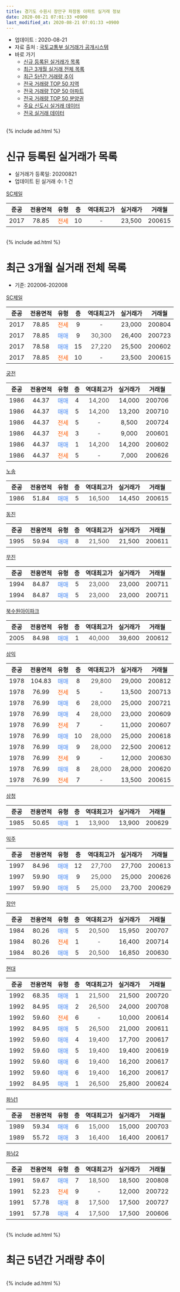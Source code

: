 ```yaml
---
title: 경기도 수원시 장안구 파장동 아파트 실거래 정보
date: 2020-08-21 07:01:33 +0900
last_modified_at: 2020-08-21 07:01:33 +0900
---
```


* 업데이트 : 2020-08-21
* 자료 출처 : [국토교통부 실거래가 공개시스템](http://rt.molit.go.kr)
* 바로 가기
    * [신규 등록된 실거래가 목록](#신규-등록된-실거래가-목록)
    * [최근 3개월 실거래 전체 목록](#최근-3개월-실거래-전체-목록)
    * [최근 5년간 거래량 추이](#최근-5년간-거래량-추이)
    * [전국 거래량 TOP 50 지역](https://inasie.github.io/apt-trade-info/최근-3개월-전국에서-가장-거래가-많이-발생한-지역)
    * [전국 거래량 TOP 50 아파트](https://inasie.github.io/apt-trade-info/최근-3개월-전국에서-가장-거래가-많이-발생한-아파트)
    * [전국 거래량 TOP 50 분양권](https://inasie.github.io/apt-trade-info/최근-3개월-전국에서-가장-거래가-많이-발생한-분양권)
    * [주요 신도시 실거래 데이터](https://inasie.github.io/apt-trade-info/주요-신도시)
    * [전국 실거래 데이터](https://inasie.github.io/apt-trade-info/전국)
<br>
{% include ad.html %}
<br>

# 신규 등록된 실거래가 목록
* 실거래가 등록일: 20200821
* 업데이트 된 실거래 수: 1 건


[SC제일](https://search.naver.com/search.naver?query=%EA%B2%BD%EA%B8%B0%EB%8F%84+%EC%88%98%EC%9B%90%EC%8B%9C+%EC%9E%A5%EC%95%88%EA%B5%AC+%ED%8C%8C%EC%9E%A5%EB%8F%99+SC%EC%A0%9C%EC%9D%BC)

|준공|전용면적|유형|층|역대최고가|실거래가|거래월|
|:---:|:---:|:---:|:---:|:---:|:---:|:---:|
|2017|78.85|<span style="color:#ff5a00">전세</span>|10|<span style="color:#444444">-</span>|23,500|200615|


<br>
{% include ad.html %}
<br>

# 최근 3개월 실거래 전체 목록
* 기준: 202006-202008


[SC제일](https://search.naver.com/search.naver?query=%EA%B2%BD%EA%B8%B0%EB%8F%84+%EC%88%98%EC%9B%90%EC%8B%9C+%EC%9E%A5%EC%95%88%EA%B5%AC+%ED%8C%8C%EC%9E%A5%EB%8F%99+SC%EC%A0%9C%EC%9D%BC)

|준공|전용면적|유형|층|역대최고가|실거래가|거래월|
|:---:|:---:|:---:|:---:|:---:|:---:|:---:|
|2017|78.85|<span style="color:#ff5a00">전세</span>|9|<span style="color:#444444">-</span>|23,000|200804|
|2017|78.85|<span style="color:#4285f3">매매</span>|9|<span style="color:#444444">30,300</span>|26,400|200723|
|2017|78.58|<span style="color:#4285f3">매매</span>|15|<span style="color:#444444">27,220</span>|25,500|200602|
|2017|78.85|<span style="color:#ff5a00">전세</span>|10|<span style="color:#444444">-</span>|23,500|200615|

[궁전](https://search.naver.com/search.naver?query=%EA%B2%BD%EA%B8%B0%EB%8F%84+%EC%88%98%EC%9B%90%EC%8B%9C+%EC%9E%A5%EC%95%88%EA%B5%AC+%ED%8C%8C%EC%9E%A5%EB%8F%99+%EA%B6%81%EC%A0%84)

|준공|전용면적|유형|층|역대최고가|실거래가|거래월|
|:---:|:---:|:---:|:---:|:---:|:---:|:---:|
|1986|44.37|<span style="color:#4285f3">매매</span>|4|<span style="color:#444444">14,200</span>|14,000|200706|
|1986|44.37|<span style="color:#4285f3">매매</span>|5|<span style="color:#444444">14,200</span>|13,200|200710|
|1986|44.37|<span style="color:#ff5a00">전세</span>|5|<span style="color:#444444">-</span>|8,500|200724|
|1986|44.37|<span style="color:#ff5a00">전세</span>|3|<span style="color:#444444">-</span>|9,000|200601|
|1986|44.37|<span style="color:#4285f3">매매</span>|1|<span style="color:#444444">14,200</span>|14,200|200602|
|1986|44.37|<span style="color:#ff5a00">전세</span>|5|<span style="color:#444444">-</span>|7,000|200626|

[노송](https://search.naver.com/search.naver?query=%EA%B2%BD%EA%B8%B0%EB%8F%84+%EC%88%98%EC%9B%90%EC%8B%9C+%EC%9E%A5%EC%95%88%EA%B5%AC+%ED%8C%8C%EC%9E%A5%EB%8F%99+%EB%85%B8%EC%86%A1)

|준공|전용면적|유형|층|역대최고가|실거래가|거래월|
|:---:|:---:|:---:|:---:|:---:|:---:|:---:|
|1986|51.84|<span style="color:#4285f3">매매</span>|5|<span style="color:#444444">16,500</span>|14,450|200615|

[동진](https://search.naver.com/search.naver?query=%EA%B2%BD%EA%B8%B0%EB%8F%84+%EC%88%98%EC%9B%90%EC%8B%9C+%EC%9E%A5%EC%95%88%EA%B5%AC+%ED%8C%8C%EC%9E%A5%EB%8F%99+%EB%8F%99%EC%A7%84)

|준공|전용면적|유형|층|역대최고가|실거래가|거래월|
|:---:|:---:|:---:|:---:|:---:|:---:|:---:|
|1995|59.94|<span style="color:#4285f3">매매</span>|8|<span style="color:#444444">21,500</span>|21,500|200611|

[무진](https://search.naver.com/search.naver?query=%EA%B2%BD%EA%B8%B0%EB%8F%84+%EC%88%98%EC%9B%90%EC%8B%9C+%EC%9E%A5%EC%95%88%EA%B5%AC+%ED%8C%8C%EC%9E%A5%EB%8F%99+%EB%AC%B4%EC%A7%84)

|준공|전용면적|유형|층|역대최고가|실거래가|거래월|
|:---:|:---:|:---:|:---:|:---:|:---:|:---:|
|1994|84.87|<span style="color:#4285f3">매매</span>|5|<span style="color:#444444">23,000</span>|23,000|200711|
|1994|84.87|<span style="color:#4285f3">매매</span>|5|<span style="color:#444444">23,000</span>|23,000|200711|

[북수원아이파크](https://search.naver.com/search.naver?query=%EA%B2%BD%EA%B8%B0%EB%8F%84+%EC%88%98%EC%9B%90%EC%8B%9C+%EC%9E%A5%EC%95%88%EA%B5%AC+%ED%8C%8C%EC%9E%A5%EB%8F%99+%EB%B6%81%EC%88%98%EC%9B%90%EC%95%84%EC%9D%B4%ED%8C%8C%ED%81%AC)

|준공|전용면적|유형|층|역대최고가|실거래가|거래월|
|:---:|:---:|:---:|:---:|:---:|:---:|:---:|
|2005|84.98|<span style="color:#4285f3">매매</span>|1|<span style="color:#444444">40,000</span>|39,600|200612|

[삼익](https://search.naver.com/search.naver?query=%EA%B2%BD%EA%B8%B0%EB%8F%84+%EC%88%98%EC%9B%90%EC%8B%9C+%EC%9E%A5%EC%95%88%EA%B5%AC+%ED%8C%8C%EC%9E%A5%EB%8F%99+%EC%82%BC%EC%9D%B5)

|준공|전용면적|유형|층|역대최고가|실거래가|거래월|
|:---:|:---:|:---:|:---:|:---:|:---:|:---:|
|1978|104.83|<span style="color:#4285f3">매매</span>|8|<span style="color:#444444">29,800</span>|29,000|200812|
|1978|76.99|<span style="color:#ff5a00">전세</span>|5|<span style="color:#444444">-</span>|13,500|200713|
|1978|76.99|<span style="color:#4285f3">매매</span>|6|<span style="color:#444444">28,000</span>|25,000|200721|
|1978|76.99|<span style="color:#4285f3">매매</span>|4|<span style="color:#444444">28,000</span>|23,000|200609|
|1978|76.99|<span style="color:#ff5a00">전세</span>|7|<span style="color:#444444">-</span>|11,000|200607|
|1978|76.99|<span style="color:#4285f3">매매</span>|10|<span style="color:#444444">28,000</span>|25,000|200618|
|1978|76.99|<span style="color:#4285f3">매매</span>|9|<span style="color:#444444">28,000</span>|22,500|200612|
|1978|76.99|<span style="color:#ff5a00">전세</span>|9|<span style="color:#444444">-</span>|12,000|200630|
|1978|76.99|<span style="color:#4285f3">매매</span>|8|<span style="color:#444444">28,000</span>|28,000|200620|
|1978|76.99|<span style="color:#ff5a00">전세</span>|7|<span style="color:#444444">-</span>|13,500|200615|

[삼청](https://search.naver.com/search.naver?query=%EA%B2%BD%EA%B8%B0%EB%8F%84+%EC%88%98%EC%9B%90%EC%8B%9C+%EC%9E%A5%EC%95%88%EA%B5%AC+%ED%8C%8C%EC%9E%A5%EB%8F%99+%EC%82%BC%EC%B2%AD)

|준공|전용면적|유형|층|역대최고가|실거래가|거래월|
|:---:|:---:|:---:|:---:|:---:|:---:|:---:|
|1985|50.65|<span style="color:#4285f3">매매</span>|1|<span style="color:#444444">13,900</span>|13,900|200629|

[익주](https://search.naver.com/search.naver?query=%EA%B2%BD%EA%B8%B0%EB%8F%84+%EC%88%98%EC%9B%90%EC%8B%9C+%EC%9E%A5%EC%95%88%EA%B5%AC+%ED%8C%8C%EC%9E%A5%EB%8F%99+%EC%9D%B5%EC%A3%BC)

|준공|전용면적|유형|층|역대최고가|실거래가|거래월|
|:---:|:---:|:---:|:---:|:---:|:---:|:---:|
|1997|84.96|<span style="color:#4285f3">매매</span>|12|<span style="color:#444444">27,700</span>|27,700|200613|
|1997|59.90|<span style="color:#4285f3">매매</span>|9|<span style="color:#444444">25,000</span>|25,000|200626|
|1997|59.90|<span style="color:#4285f3">매매</span>|5|<span style="color:#444444">25,000</span>|23,700|200629|

[장안](https://search.naver.com/search.naver?query=%EA%B2%BD%EA%B8%B0%EB%8F%84+%EC%88%98%EC%9B%90%EC%8B%9C+%EC%9E%A5%EC%95%88%EA%B5%AC+%ED%8C%8C%EC%9E%A5%EB%8F%99+%EC%9E%A5%EC%95%88)

|준공|전용면적|유형|층|역대최고가|실거래가|거래월|
|:---:|:---:|:---:|:---:|:---:|:---:|:---:|
|1984|80.26|<span style="color:#4285f3">매매</span>|5|<span style="color:#444444">20,500</span>|15,950|200707|
|1984|80.26|<span style="color:#ff5a00">전세</span>|1|<span style="color:#444444">-</span>|16,400|200714|
|1984|80.26|<span style="color:#4285f3">매매</span>|5|<span style="color:#444444">20,500</span>|16,850|200630|

[현대](https://search.naver.com/search.naver?query=%EA%B2%BD%EA%B8%B0%EB%8F%84+%EC%88%98%EC%9B%90%EC%8B%9C+%EC%9E%A5%EC%95%88%EA%B5%AC+%ED%8C%8C%EC%9E%A5%EB%8F%99+%ED%98%84%EB%8C%80)

|준공|전용면적|유형|층|역대최고가|실거래가|거래월|
|:---:|:---:|:---:|:---:|:---:|:---:|:---:|
|1992|68.35|<span style="color:#4285f3">매매</span>|1|<span style="color:#444444">21,500</span>|21,500|200720|
|1992|84.95|<span style="color:#4285f3">매매</span>|2|<span style="color:#444444">26,500</span>|24,000|200708|
|1992|59.60|<span style="color:#ff5a00">전세</span>|6|<span style="color:#444444">-</span>|10,000|200614|
|1992|84.95|<span style="color:#4285f3">매매</span>|5|<span style="color:#444444">26,500</span>|21,000|200611|
|1992|59.60|<span style="color:#4285f3">매매</span>|4|<span style="color:#444444">19,400</span>|17,700|200617|
|1992|59.60|<span style="color:#4285f3">매매</span>|5|<span style="color:#444444">19,400</span>|19,400|200619|
|1992|59.60|<span style="color:#4285f3">매매</span>|6|<span style="color:#444444">19,400</span>|16,200|200617|
|1992|59.60|<span style="color:#4285f3">매매</span>|6|<span style="color:#444444">19,400</span>|16,200|200617|
|1992|84.95|<span style="color:#4285f3">매매</span>|1|<span style="color:#444444">26,500</span>|25,800|200624|


<script async src="//pagead2.googlesyndication.com/pagead/js/adsbygoogle.js"></script>
<!-- 기본 -->
<ins class="adsbygoogle"
     style="display:block"
     data-ad-client="ca-pub-2446590836940007"
     data-ad-slot="1659523306"
     data-ad-format="auto"
     data-full-width-responsive="true"></ins>
<script>
(adsbygoogle = window.adsbygoogle || []).push({});
</script>


[화남1](https://search.naver.com/search.naver?query=%EA%B2%BD%EA%B8%B0%EB%8F%84+%EC%88%98%EC%9B%90%EC%8B%9C+%EC%9E%A5%EC%95%88%EA%B5%AC+%ED%8C%8C%EC%9E%A5%EB%8F%99+%ED%99%94%EB%82%A81)

|준공|전용면적|유형|층|역대최고가|실거래가|거래월|
|:---:|:---:|:---:|:---:|:---:|:---:|:---:|
|1989|59.34|<span style="color:#4285f3">매매</span>|6|<span style="color:#444444">15,000</span>|15,000|200703|
|1989|55.72|<span style="color:#4285f3">매매</span>|3|<span style="color:#444444">16,400</span>|16,400|200617|

[화남2](https://search.naver.com/search.naver?query=%EA%B2%BD%EA%B8%B0%EB%8F%84+%EC%88%98%EC%9B%90%EC%8B%9C+%EC%9E%A5%EC%95%88%EA%B5%AC+%ED%8C%8C%EC%9E%A5%EB%8F%99+%ED%99%94%EB%82%A82)

|준공|전용면적|유형|층|역대최고가|실거래가|거래월|
|:---:|:---:|:---:|:---:|:---:|:---:|:---:|
|1991|59.67|<span style="color:#4285f3">매매</span>|7|<span style="color:#444444">18,500</span>|18,500|200808|
|1991|52.23|<span style="color:#ff5a00">전세</span>|9|<span style="color:#444444">-</span>|12,000|200722|
|1991|57.78|<span style="color:#4285f3">매매</span>|8|<span style="color:#444444">17,500</span>|17,500|200727|
|1991|57.78|<span style="color:#4285f3">매매</span>|4|<span style="color:#444444">17,500</span>|17,500|200606|


<br>
{% include ad.html %}
<br>

# 최근 5년간 거래량 추이


<div style="width:100%;">
    <canvas id="deal_progress" height="200"></canvas>
</div>

<script>
new Chart(document.getElementById("deal_progress"), {
    type: 'line',
    data: {
        labels: ['201508','201509','201510','201511','201512','201601','201602','201603','201604','201605','201606','201607','201608','201609','201610','201611','201612','201701','201702','201703','201704','201705','201706','201707','201708','201709','201710','201711','201712','201801','201802','201803','201804','201805','201806','201807','201808','201809','201810','201811','201812','201901','201902','201903','201904','201905','201906','201907','201908','201909','201910','201911','201912','202001','202002','202003','202004','202005','202006','202007','202008'],
        datasets: [{
            label: '매매',
            pointRadius: 1,
            data: [11, 12, 14, 10, 5, 5, 4, 12, 11, 10, 4, 10, 7, 6, 13, 4, 4, 4, 4, 3, 6, 13, 13, 5, 10, 5, 6, 10, 4, 3, 5, 7, 11, 7, 18, 14, 11, 10, 10, 6, 5, 2, 5, 8, 6, 5, 3, 5, 4, 0, 7, 8, 15, 13, 30, 6, 7, 9, 22, 11, 2],
            borderColor: "rgba(255, 201, 14, 1)",
            backgroundColor: "rgba(255, 201, 14, 0.5)",
            fill: false,
            lineTension: 0
        },{
            label: '전월세',
            pointRadius: 1,
            data: [7, 7, 9, 9, 3, 4, 5, 8, 4, 4, 5, 5, 5, 8, 1, 3, 4, 8, 6, 9, 1, 8, 7, 5, 6, 5, 1, 2, 5, 3, 3, 8, 5, 9, 8, 9, 15, 6, 8, 8, 5, 1, 5, 1, 2, 8, 6, 4, 5, 3, 3, 5, 4, 4, 6, 9, 4, 6, 7, 4, 1],
            borderColor: "rgba(0, 141, 185, 1)",
            backgroundColor: "rgba(0, 141, 185, 0.5)",
            fill: false,
            lineTension: 0
        }
        ]
    },
    options: {
        responsive: true,
        title: {
            display: false
        },
        tooltips: {
            mode: 'index',
            intersect: false
        },
        hover: {
            mode: 'nearest',
            intersect: true
        },
        scales: {
            xAxes: [{
                display: true,
                scaleLabel: {
                    display: true,
                    labelString: '년/월'
                }
            }],
            yAxes: [{
                display: true,
                ticks: {
                    suggestedMin: 0,
                },
                scaleLabel: {
                    display: true,
                    labelString: '실거래 수'
                }
            }]
        }
    }
});

</script>


<br>
{% include ad.html %}
<br>


